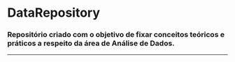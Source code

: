 # DataRepository
### Repositório criado com o objetivo de fixar conceitos teóricos e práticos a respeito da área de Análise de Dados.
--- 
